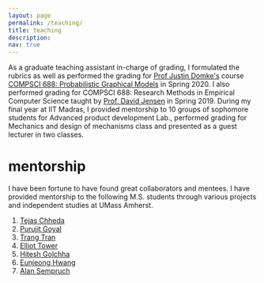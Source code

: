```yaml
---
layout: page
permalink: /teaching/
title: teaching
description:
nav: true
---
```


As a graduate teaching assistant in-charge of grading, I formulated the rubrics as well as performed the grading for [Prof Justin Domke's](https://people.cs.umass.edu/~domke/) course [COMPSCI 688: Probabilistic Graphical Models](https://people.cs.umass.edu/~domke/courses/compsci688/) in Spring 2020. I also performed grading for COMPSCI 688: Research Methods in Empirical Computer Science taught by [Prof. David Jensen](https://groups.cs.umass.edu/jensen/) in Spring 2019.
During my final year at IIT Madras, I provided mentorship to 10 groups of sophomore students for Advanced product development Lab., performed grading for Mechanics and design of mechanisms class and presented as a guest lecturer in two classes.

# mentorship

I have been fortune to have found great collaborators and mentees. I have provided mentorship to the following M.S. students through various projects and independent studies at UMass Amherst.

1. [Tejas Chheda](https://in.linkedin.com/in/tejas-chh)
2. [Purujit Goyal](https://www.cics.umass.edu/people/goyal-purujit)
3. [Trang Tran]()
3. [Elliot Tower](https://www.linkedin.com/in/elliot-tower/)
4. [Hitesh Golchha](https://hitzkrieg.github.io/website/)
5. [Eunjeong Hwang](https://eujhwang.github.io/)
6. [Alan Sempruch]()

